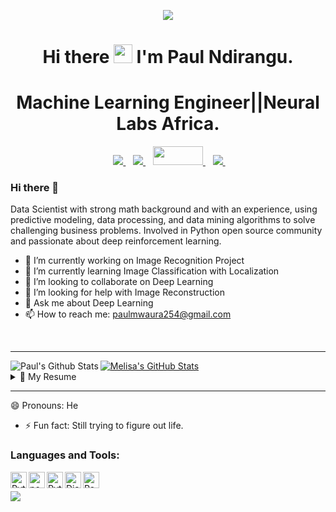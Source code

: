 <p align="center">
  <img src="https://media.istockphoto.com/photos/circuit-board-picture-id1145585734?k=6&m=1145585734&s=612x612&w=0&h=tVDKe9I2GbQuw6Xt1g2nDG5FIt1Kv_ztBgBLgtE-FNY=" />
</p>

<h1 align='center'>
  Hi there <img src="https://user-images.githubusercontent.com/61727167/114547962-cecc6b80-9c67-11eb-9697-b1c5a8c8ff46.gif" width="30px"> I'm Paul Ndirangu.
</h1>

<h1 align='center'>
  Machine Learning Engineer||Neural Labs Africa.
</h1>

<p align='center'>
  </a>&nbsp;&nbsp;
  <a href="https://www.linkedin.com/in/paul-ndirangu/">
    <img src="https://img.shields.io/badge/linkedin-%230077B5.svg?&style=for-the-badge&logo=linkedin&logoColor=white" />
  </a>&nbsp;&nbsp;
  <a href="https://open.spotify.com/user/31t4ykrih5p4wqjtk2ttto6lgo7m">
    <img src="https://img.shields.io/badge/Spotify-1ED760?&style=for-the-badge&logo=spotify&logoColor=white"/>     
  </a>&nbsp;&nbsp;
  <a href="https://paul-mwaura.github.io/Paul-Mwaura-Portfolio.github.io/">
    <img src="https://images.unsplash.com/photo-1596265371388-43edbaadab94?ixid=MnwxMjA3fDB8MHxzZWFyY2h8M3x8cG9ydGZvbGlvJTIwbG9nb3xlbnwwfHwwfHw%3D&ixlib=rb-1.2.1&auto=format&fit=crop&w=500&q=60" width=80 height=30/>     
  </a>&nbsp;&nbsp;

  <a href="https://github.com/Paul-mwaura">
    <img src="https://img.shields.io/github/followers/paul-mwaura?style=social"/>     
  </a>&nbsp;&nbsp;
</p>

### Hi there 👋

Data Scientist with strong math background and with an experience, using predictive modeling, data processing, and data mining algorithms to solve challenging business problems. Involved in Python open source community and passionate about deep reinforcement learning. 

- 🔭 I’m currently working on Image Recognition Project
- 🌱 I’m currently learning Image Classification with Localization
- 👯 I’m looking to collaborate on Deep Learning
- 🤔 I’m looking for help with Image Reconstruction
- 💬 Ask me about Deep Learning
- 📫 How to reach me: paulmwaura254@gmail.com
<br />

---

<img align="left" alt="Paul's Github Stats" src="https://github-readme-stats.vercel.app/api?username=paul-mwaura&show_icons=true&hide_border=true&hide=contribs&count_private=true&include_all_commits=false" />

<a href="https://github.com/paul-mwaura/paul-mwaura">
  <img align="center" src="https://github-readme-stats.vercel.app/api/top-langs/?username=paul-mwaura&theme=blue-green" alt="Melisa's GitHub Stats" />
</a>


<details>
  <summary>📃 My Resume</summary>
---
  
## Education

- 📖 **Data Science**\
📍 **Moringa School** - Nairobi, Kenya
<img align="right"
src="https://img.shields.io/badge/R-276DC3?style=for-the-badge&logo=r&logoColor=white" />
<img align="right" 
src="https://img.shields.io/badge/SQL%20Server-CC2927?logo=microsoft-sql-server&logoColor=white" />
<img align="right"
src="https://img.shields.io/badge/Github-181717?logo=github&logoColor=white" />
<img align="right"
src="https://img.shields.io/badge/Code-Python-informational?style=flat&logo=python&logoColor=white&color=2bbc8a" />


</details>

---

[pytorch]: https://pytorch.org/
[django]: https://www.django.com/
[python]: https://www.python.org
[powerbi]: https://powerbi.microsoft.com/en-us/
[react]: https://react.dev

😄 Pronouns: He
- ⚡ Fun fact: Still trying to figure out life.

### Languages and Tools:
&ensp;[<img align="left" alt="Pytorch" width="26px" src="https://avatars2.githubusercontent.com/u/21003710?s=400&v=4" />][pytorch]
&ensp;[<img align="left" alt="powerbi" width="26px" src="https://upload.wikimedia.org/wikipedia/commons/thumb/c/c9/Power_bi_logo_black.svg/600px-Power_bi_logo_black.svg.png" />][powerbi]
&ensp;[<img align="left" alt="Python" width="26px" src="https://upload.wikimedia.org/wikipedia/commons/thumb/c/c3/Python-logo-notext.svg/110px-Python-logo-notext.svg.png" />][python]
&ensp;[<img align="left" alt="Django" width="26px" src="https://upload.wikimedia.org/wikipedia/commons/thumb/7/75/Django_logo.svg/1200px-Django_logo.svg.png" />][django] 
&ensp; [<img align="left" alt="React" width="26px" src="https://upload.wikimedia.org/wikipedia/commons/a/a7/React-icon.svg" />][react]

![](https://img.shields.io/badge/Code-Python-informational?style=flat&logo=python&logoColor=white&color=2bbc8a)

